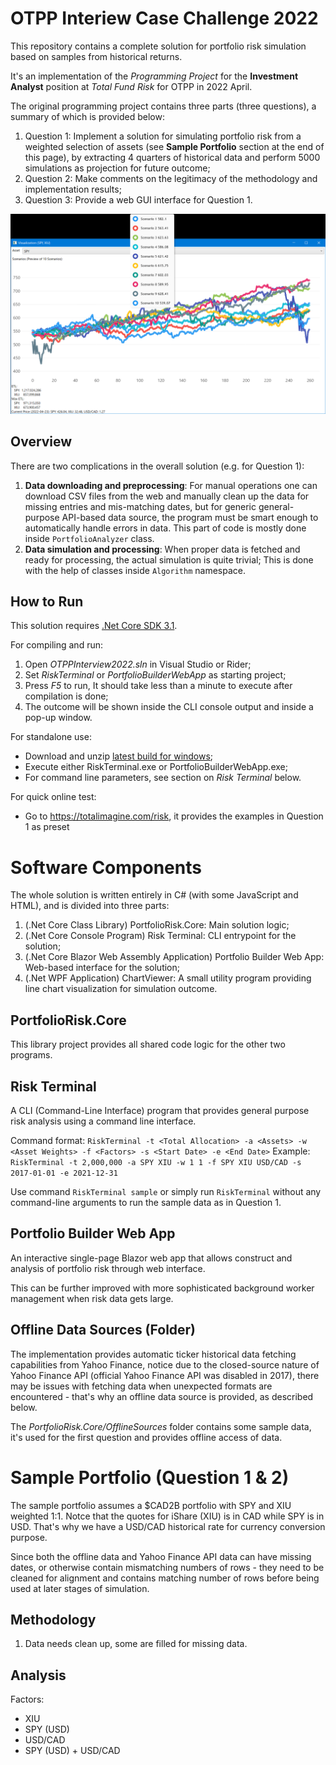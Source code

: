 # OTPP Interiew Case Challenge 2022

This repository contains a complete solution for portfolio risk simulation based on samples from historical returns.

It's an implementation of the *Programming Project* for the **Investment Analyst** position at *Total Fund Risk* for OTPP in 2022 April.

The original programming project contains three parts (three questions), a summary of which is provided below:

1. Question 1: Implement a solution for simulating portfolio risk from a weighted selection of assets (see **Sample Portfolio** section at the end of this page), by extracting 4 quarters of historical data and perform 5000 simulations as projection for future outcome;
2. Question 2: Make comments on the legitimacy of the methodology and implementation results;
3. Question 3: Provide a web GUI interface for Question 1.

![Example](./Example/Example.png)

## Overview

There are two complications in the overall solution (e.g. for Question 1):

1. **Data downloading and preprocessing**: For manual operations one can download CSV files from the web and manually clean up the data for missing entries and mis-matching dates, but for generic general-purpose API-based data source, the program must be smart enough to automatically handle errors in data. This part of code is mostly done inside `PortfolioAnalyzer` class.
2. **Data simulation and processing**: When proper data is fetched and ready for processing, the actual simulation is quite trivial; This is done with the help of classes inside `Algorithm` namespace.

## How to Run

This solution requires [.Net Core SDK 3.1](https://dotnet.microsoft.com/en-us/download/dotnet/3.1).

For compiling and run:

1. Open *OTPPInterview2022.sln* in Visual Studio or Rider;
2. Set *RiskTerminal* or *PortfolioBuilderWebApp* as starting project;
3. Press *F5* to run, It should take less than a minute to execute after compilation is done; 
4. The outcome will be shown inside the CLI console output and inside a pop-up window.

For standalone use:

* Download and unzip [latest build for windows]();
* Execute either RiskTerminal.exe or PortfolioBuilderWebApp.exe;
* For command line parameters, see section on *Risk Terminal* below.

For quick online test:

* Go to https://totalimagine.com/risk, it provides the examples in Question 1 as preset

# Software Components

The whole solution is written entirely in C# (with some JavaScript and HTML), and is divided into three parts: 

1. (.Net Core Class Library) PortfolioRisk.Core: Main solution logic;
2. (.Net Core Console Program) Risk Terminal: CLI entrypoint for the solution;
3. (.Net Core Blazor Web Assembly Application) Portfolio Builder Web App: Web-based interface for the solution;
4. (.Net WPF Application) ChartViewer: A small utility program providing line chart visualization for simulation outcome.

## PortfolioRisk.Core

This library project provides all shared code logic for the other two programs.

## Risk Terminal

A CLI (Command-Line Interface) program that provides general purpose risk analysis using a command line interface.

Command format: `RiskTerminal -t <Total Allocation> -a <Assets> -w <Asset Weights> -f <Factors> -s <Start Date> -e <End Date>` 
Example: `RiskTerminal -t 2,000,000 -a SPY XIU -w 1 1 -f SPY XIU USD/CAD -s 2017-01-01 -e 2021-12-31`

Use command `RiskTerminal sample` or simply run `RiskTerminal` without any command-line arguments to run the sample data as in Question 1.

## Portfolio Builder Web App

An interactive single-page Blazor web app that allows construct and analysis of portfolio risk through web interface.

This can be further improved with more sophisticated background worker management when risk data gets large.

## Offline Data Sources (Folder)

The implementation provides automatic ticker historical data fetching capabilities from Yahoo Finance, notice due to the closed-source nature of Yahoo Finance API (official Yahoo Finance API was disabled in 2017), there may be issues with fetching data when unexpected formats are encountered - that's why an offline data source is provided, as described below.

The *PortfolioRisk.Core/OfflineSources* folder contains some sample data, it's used for the first question and provides offline access of data.

# Sample Portfolio (Question 1 & 2)

The sample portfolio assumes a $CAD2B portfolio with SPY and XIU weighted 1:1. Notce that the quotes for iShare (XIU) is in CAD while SPY is in USD. That's why we have a USD/CAD historical rate for currency conversion purpose.

Since both the offline data and Yahoo Finance API data can have missing dates, or otherwise contain mismatching numbers of rows - they need to be cleaned for alignment and contains matching number of rows before being used at later stages of simulation.

## Methodology

1. Data needs clean up, some are filled for missing data.

## Analysis

Factors: 

* XIU
* SPY (USD)
* USD/CAD
* SPY (USD) + USD/CAD